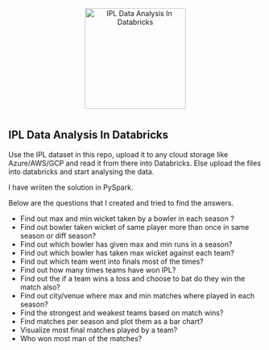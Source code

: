 <p align="center">
   <img src="https://encrypted-tbn0.gstatic.com/images?q=tbn:ANd9GcRQHBG_JmpOhUxcbMLkJlZcrmEWNDLjJb1ufK7peaaJPPmDBiYBeAhIplBT-X3efpIAN5g&usqp=CAU" alt="IPL Data Analysis In Databricks" style="margin-bottom: 10px; width: 200px;">
</p>  
<p align="center">
  <h2>IPL Data Analysis In Databricks</h2>
</p>

Use the IPL dataset in this repo, upload it to any cloud storage like Azure/AWS/GCP and read it from there into Databricks.
Else upload the files into databricks and start analysing the data.

I have wriiten the solution in PySpark.

Below are the questions that I created and tried to find the answers.

- Find out max and min wicket taken by a bowler in each season ?
- Find out bowler taken wicket of same player more than once in same season or diff season?
- Find out which bowler has given max and min runs in a season?
- Find out which bowler has taken max wicket against each team?
- Find out which team went into finals most of the times?
- Find out how many times teams have won IPL?
- Find out the if a team wins a toss and choose to bat do they win the match also?
- Find out city/venue where max and min matches where played in each season?
- Find the strongest and weakest teams based on match wins?
- Find matches per season and plot them as a bar chart?
- Visualize most final matches played by a team?
- Who won most man of the matches?
